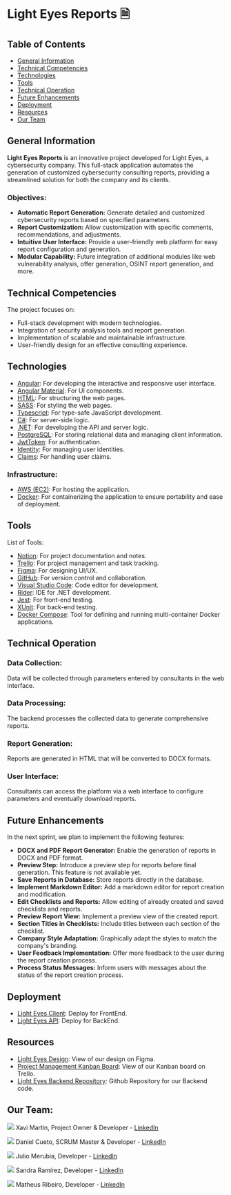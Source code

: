 # Light Eyes Reports 🗎

## Table of Contents

- [General Information](#general-information)
- [Technical Competencies](#technical-competencies)
- [Technologies](#technologies)
- [Tools](#tools)
- [Technical Operation](#technical-operation)
- [Future Enhancements](#future-enhancements)
- [Deployment](#deployment)
- [Resources](#resources)
- [Our Team](#out-team)

## General Information

**Light Eyes Reports** is an innovative project developed for Light Eyes, a cybersecurity company. This full-stack application automates the generation of customized cybersecurity consulting reports, providing a streamlined solution for both the company and its clients.

### Objectives:
- **Automatic Report Generation:** Generate detailed and customized cybersecurity reports based on specified parameters.
- **Report Customization:** Allow customization with specific comments, recommendations, and adjustments.
- **Intuitive User Interface:** Provide a user-friendly web platform for easy report configuration and generation.
- **Modular Capability:** Future integration of additional modules like web vulnerability analysis, offer generation, OSINT report generation, and more.

## Technical Competencies

The project focuses on:
- Full-stack development with modern technologies.
- Integration of security analysis tools and report generation.
- Implementation of scalable and maintainable infrastructure.
- User-friendly design for an effective consulting experience.

## Technologies

- [Angular](https://angular.io/): For developing the interactive and responsive user interface.
- [Angular Material](https://material.angular.io/): For UI components.
- [HTML](https://developer.mozilla.org/en-US/docs/Web/HTML): For structuring the web pages.
- [SASS](https://sass-lang.com/): For styling the web pages.
- [Typescript](https://www.typescriptlang.org/): For type-safe JavaScript development.
- [C#](https://docs.microsoft.com/en-us/dotnet/csharp/): For server-side logic.
- [.NET](https://dotnet.microsoft.com/): For developing the API and server logic.
- [PostgreSQL](https://www.postgresql.org/): For storing relational data and managing client information.
- [JwtToken](https://jwt.io/): For authentication.
- [Identity](https://docs.microsoft.com/en-us/aspnet/core/security/authentication/identity): For managing user identities.
- [Claims](https://docs.microsoft.com/en-us/dotnet/framework/security/claims-based-identity-model): For handling user claims.

### Infrastructure:
- [AWS (EC2)](https://aws.amazon.com/ec2/): For hosting the application.
- [Docker](https://www.docker.com/): For containerizing the application to ensure portability and ease of deployment.

## Tools

List of Tools:
- [Notion](https://www.notion.so/): For project documentation and notes.
- [Trello](https://trello.com/): For project management and task tracking.
- [Figma](https://www.figma.com/): For designing UI/UX.
- [GitHub](https://github.com/): For version control and collaboration.
- [Visual Studio Code](https://code.visualstudio.com/): Code editor for development.
- [Rider](https://www.jetbrains.com/rider/): IDE for .NET development.
- [Jest](https://jestjs.io/): For front-end testing.
- [XUnit](https://xunit.net/): For back-end testing.
- [Docker Compose](https://docs.docker.com/compose/): Tool for defining and running multi-container Docker applications.

## Technical Operation

### Data Collection:
Data will be collected through parameters entered by consultants in the web interface.

### Data Processing:
The backend processes the collected data to generate comprehensive reports.

### Report Generation:
Reports are generated in HTML that will be converted to DOCX formats.

### User Interface:
Consultants can access the platform via a web interface to configure parameters and eventually download reports.

## Future Enhancements

In the next sprint, we plan to implement the following features:

- **DOCX and PDF Report Generator:** Enable the generation of reports in DOCX and PDF format.
- **Preview Step:** Introduce a preview step for reports before final generation. This feature is not available yet.
- **Save Reports in Database:** Store reports directly in the database.
- **Implement Markdown Editor:** Add a markdown editor for report creation and modification.
- **Edit Checklists and Reports:** Allow editing of already created and saved checklists and reports.
- **Preview Report View:** Implement a preview view of the created report.
- **Section Titles in Checklists:** Include titles between each section of the checklist.
- **Company Style Adaptation:** Graphically adapt the styles to match the company's branding.
- **User Feedback Implementation:** Offer more feedback to the user during the report creation process.
- **Process Status Messages:** Inform users with messages about the status of the report creation process.

## Deployment
- [Light Eyes Client](https://light-eyes-client-fs4wxwpji-daniels-projects-1629a465.vercel.app/auth): Deploy for FrontEnd.
- [Light Eyes API](https://light-eyes-reports.live/swagger/index.html): Deploy for BackEnd.

## Resources
- [Light Eyes Design](https://www.figma.com/design/dtrGIfWZh3tb2KlXVKerbM/Final-Project?node-id=0-1&t=YKeKJnJ087I873I5-1): View of our design on Figma.
- [Project Management Kanban Board](https://trello.com/b/dn13Bkos/final-project): View of our Kanban board on Trello.
- [Light Eyes Backend Repository](https://github.com/DCueto/light-eyes): Github Repository for our Backend code.

## Our Team:
<p> <a href="https://github.com/xavimrg">
    <img src="https://img.shields.io/badge/GitHub-100000?style=for-the-badge&logo=github&logoColor=white"></a> Xavi Martín, Project Owner & Developer - <a href="https://linkedin.com/in/javier-m-4aa72199">LinkedIn</a></p>

<p> <a href="https://github.com/DCueto">
    <img src="https://img.shields.io/badge/GitHub-100000?style=for-the-badge&logo=github&logoColor=white"></a> Daniel Cueto, SCRUM Master & Developer - <a href="https://linkedin.com/in/dcuetome/">LinkedIn</a></p>

<p> <a href="https://github.com/Lapiceros">
    <img src="https://img.shields.io/badge/GitHub-100000?style=for-the-badge&logo=github&logoColor=white"></a> Julio Merubia, Developer - <a href="https://linkedin.com/in/juliomerubia/">LinkedIn</a></p>

<p> <a href="https://github.com/sandiaxcx">
    <img src="https://img.shields.io/badge/GitHub-100000?style=for-the-badge&logo=github&logoColor=white"></a> Sandra Ramírez, Developer - <a href="https://linkedin.com/in/sandraramirezpuente/">LinkedIn</a></p>

<p> <a href="https://github.com/limematheuz">
    <img src="https://img.shields.io/badge/GitHub-100000?style=for-the-badge&logo=github&logoColor=white"></a> Matheus Ribeiro, Developer - <a href="https://linkedin.com/in/matheus-ribeiro-lima/">LinkedIn</a></p>
